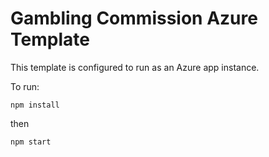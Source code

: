 # Gambling Commission Azure Template

This template is configured to run as an Azure app instance.

To run:

`npm install`

then

`npm start`